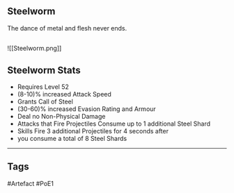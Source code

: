 ## Steelworm
The dance of metal and flesh never ends.
##
![[Steelworm.png]]
## Steelworm Stats
- Requires Level 52
- (8-10)% increased Attack Speed
- Grants Call of Steel
- (30-60)% increased Evasion Rating and Armour
- Deal no Non-Physical Damage
- Attacks that Fire Projectiles Consume up to 1 additional Steel Shard
- Skills Fire 3 additional Projectiles for 4 seconds after
- you consume a total of 8 Steel Shards


---
## Tags
#Artefact
#PoE1